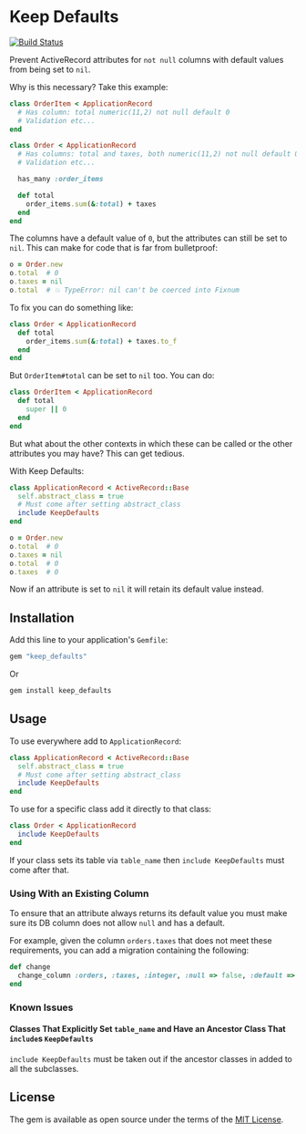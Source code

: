 # Keep Defaults

[![Build Status](https://travis-ci.org/sshaw/keep_defaults.svg?branch=master)](https://travis-ci.org/sshaw/keep_defaults)

Prevent ActiveRecord attributes for `not null` columns with default values from being set to `nil`.

Why is this necessary? Take this example:
```rb
class OrderItem < ApplicationRecord
  # Has column: total numeric(11,2) not null default 0
  # Validation etc...
end

class Order < ApplicationRecord
  # Has columns: total and taxes, both numeric(11,2) not null default 0
  # Validation etc...

  has_many :order_items

  def total
    order_items.sum(&:total) + taxes
  end
end
```

The columns have a default value of `0`, but the attributes can still be set to `nil`.
This can make for code that is far from bulletproof:
```rb
o = Order.new
o.total  # 0
o.taxes = nil
o.total  # 💥 TypeError: nil can't be coerced into Fixnum
```

To fix you can do something like:
```rb
class Order < ApplicationRecord
  def total
    order_items.sum(&:total) + taxes.to_f
  end
end
```

But `OrderItem#total` can be set to `nil` too. You can do:
```rb
class OrderItem < ApplicationRecord
  def total
    super || 0
  end
end
```

But what about the other contexts in which these can be called or the other attributes you may have? This can get tedious.

With Keep Defaults:
```rb
class ApplicationRecord < ActiveRecord::Base
  self.abstract_class = true
  # Must come after setting abstract_class
  include KeepDefaults
end
```

```rb
o = Order.new
o.total  # 0
o.taxes = nil
o.total  # 0
o.taxes  # 0
```

Now if an attribute is set to `nil` it will retain its default value instead.

## Installation

Add this line to your application's `Gemfile`:

```rb
gem "keep_defaults"
```

Or

```rb
gem install keep_defaults
```

## Usage

To use everywhere add to `ApplicationRecord`:

```rb
class ApplicationRecord < ActiveRecord::Base
  self.abstract_class = true
  # Must come after setting abstract_class
  include KeepDefaults
end
```

To use for a specific class add it directly to that class:

```rb
class Order < ApplicationRecord
  include KeepDefaults
end
```

If your class sets its table via `table_name` then `include KeepDefaults` must come after that.

### Using With an Existing Column

To ensure that an attribute always returns its default value you must make sure its DB column does not allow `null` and has a default.

For example, given the column `orders.taxes` that does not meet these requirements, you can add a migration containing the following:
```rb
def change
  change_column :orders, :taxes, :integer, :null => false, :default => 0
end
```

### Known Issues

#### Classes That Explicitly Set `table_name` **and** Have an Ancestor Class That `include`s `KeepDefaults`

`include KeepDefaults` must be taken out if the ancestor classes in added to all the subclasses.

## License

The gem is available as open source under the terms of the [MIT License](https://opensource.org/licenses/MIT).
